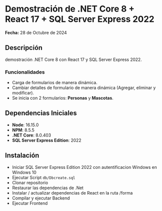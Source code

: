 # Demostración de .NET Core 8 + React 17 + SQL Server Express 2022

**Fecha:** 28 de Octubre de 2024

## Descripción
demostración .NET Core 8 con React 17 y SQL Server Express 2022. 

### Funcionalidades
- Carga de formularios de manera dinámica.
- Cambiar detalles de formulario de manera dinámica (Agregar, eliminar y modificar).
- Se inicia con 2 formularios: **Personas** y **Mascotas**.

## Dependencias Iniciales
- **Node**: 16.15.0
- **NPM**: 8.5.5
- **.NET Core**: 8.0.403
- **SQL Server Express Edition**: 2022

## Instalación
- Iniciar SQL Server Express Edition 2022 con autentificacion Windows en Windows 10 
- Ejecutar Script `db/Dbcreate.sql`
- Clonar repositorio
- Restaurar las dependencias de .Net
- Instalar / actualizar dependencias de React  en la ruta /forma
- Compilar y ejecutar Backend
- Ejecutar Frontend
